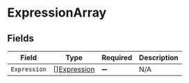 # ExpressionArray


## Fields

| Field                                             | Type                                              | Required                                          | Description                                       |
| ------------------------------------------------- | ------------------------------------------------- | ------------------------------------------------- | ------------------------------------------------- |
| `Expression`                                      | [][Expression](../../models/shared/expression.md) | :heavy_minus_sign:                                | N/A                                               |